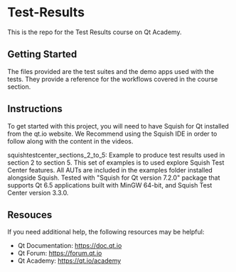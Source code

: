 # Test-Results

This is the repo for the Test Results course on Qt Academy.

## Getting Started

The files provided are the test suites and the demo apps used with the tests. They provide a reference for the workflows covered in the course section.

## Instructions

To get started with this project, you will need to have Squish for Qt installed from the qt.io website. We Recommend using the Squish IDE in order to follow along with the content in the videos.

squishtestcenter_sections_2_to_5: Example to produce test results used in section 2 to section 5. This set of examples is to used explore Squish Test Center features. All AUTs are included in the examples folder installed alongside Squish. Tested with "Squish for Qt version 7.2.0" package that supports Qt 6.5 applications built with MinGW 64-bit, and Squish Test Center version 3.3.0.

## Resouces

If you need additional help, the following resources may be helpful:

- Qt Documentation: https://doc.qt.io
- Qt Forum: https://forum.qt.io
- Qt Academy: https://qt.io/academy
